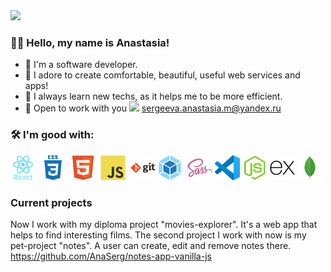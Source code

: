 <div id="header" align="left">
  <img src="https://media.giphy.com/media/k0ijJhqrUP4T2EvmJ1/giphy.gif" width="200"/>
</div>

### :woman_technologist:  Hello, my name is Anastasia!
- :high_brightness: I'm a software developer.
- :jigsaw: I adore to create comfortable, beautiful, useful web services and apps!
- :open_book: I always learn new techs, as it helps me to be more efficient.
- :seedling: Open to work with you <img src="https://media.giphy.com/media/WUlplcMpOCEmTGBtBW/giphy.gif" width="30"> sergeeva.anastasia.m@yandex.ru


### :hammer_and_wrench: I'm good with:
<div>
  <img src="https://github.com/devicons/devicon/blob/master/icons/react/react-original-wordmark.svg" title="React" alt="React" width="40" height="40"/>&nbsp;
  <img src="https://github.com/devicons/devicon/blob/master/icons/css3/css3-plain-wordmark.svg"  title="CSS3" alt="CSS" width="40" height="40"/>&nbsp;
  <img src="https://github.com/devicons/devicon/blob/master/icons/html5/html5-original.svg" title="HTML5" alt="HTML" width="40" height="40"/>&nbsp;
  <img src="https://github.com/devicons/devicon/blob/master/icons/javascript/javascript-original.svg" title="JavaScript" alt="JavaScript" width="40" height="40"/>&nbsp;
  <img src="https://github.com/devicons/devicon/blob/master/icons/git/git-original-wordmark.svg" title="Git" **alt="Git" width="40" height="40"/>
  <img src="https://github.com/devicons/devicon/blob/master/icons/webpack/webpack-original.svg" title="Webpack" alt="Webpack" width="40" height="40"/>&nbsp;
  <img src="https://github.com/devicons/devicon/blob/master/icons/sass/sass-original.svg" title="Sass" **alt="Sass" width="40" height="40"/>
  <img src="https://github.com/devicons/devicon/blob/master/icons/vscode/vscode-original.svg" title="Vscode" **alt="Vscode" width="40" height="40"/>
  <img src="https://github.com/devicons/devicon/blob/master/icons/nodejs/nodejs-original.svg" title="Nodejs" **alt="Vscode" width="40" height="40"/>
  <img src="https://github.com/devicons/devicon/blob/master/icons/express/express-original.svg" title="Expressjs" **alt="Vscode" width="40" height="40"/>
  <img src="https://github.com/devicons/devicon/blob/master/icons/mongodb/mongodb-original.svg" title="mongoDB" **alt="Vscode" width="40" height="40"/>
</div>

### Current projects
Now I work with my diploma project "movies-explorer". It's a web app that helps to find interesting films. 
The second project I work with now is my pet-project "notes". A user can create, edit and remove notes there. https://github.com/AnaSerg/notes-app-vanilla-js
